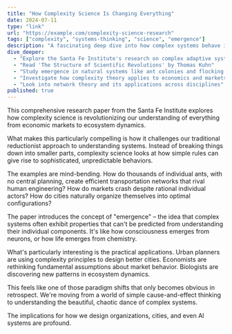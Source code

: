 ```yaml
---
title: "How Complexity Science Is Changing Everything"
date: 2024-07-11
type: "link"
url: "https://example.com/complexity-science-research"
tags: ["complexity", "systems-thinking", "science", "emergence"]
description: "A fascinating deep dive into how complex systems behave in unexpected ways"
dive_deeper:
  - "Explore the Santa Fe Institute's research on complex adaptive systems"
  - "Read 'The Structure of Scientific Revolutions' by Thomas Kuhn"
  - "Study emergence in natural systems like ant colonies and flocking birds"
  - "Investigate how complexity theory applies to economics and markets"
  - "Look into network theory and its applications across disciplines"
published: true
---
```


This comprehensive research paper from the Santa Fe Institute explores how complexity science is revolutionizing our understanding of everything from economic markets to ecosystem dynamics.

What makes this particularly compelling is how it challenges our traditional reductionist approach to understanding systems. Instead of breaking things down into smaller parts, complexity science looks at how simple rules can give rise to sophisticated, unpredictable behaviors.

The examples are mind-bending. How do thousands of individual ants, with no central planning, create efficient transportation networks that rival human engineering? How do markets crash despite rational individual actors? How do cities naturally organize themselves into optimal configurations?

The paper introduces the concept of "emergence" – the idea that complex systems often exhibit properties that can't be predicted from understanding their individual components. It's like how consciousness emerges from neurons, or how life emerges from chemistry.

What's particularly interesting is the practical applications. Urban planners are using complexity principles to design better cities. Economists are rethinking fundamental assumptions about market behavior. Biologists are discovering new patterns in ecosystem dynamics.

This feels like one of those paradigm shifts that only becomes obvious in retrospect. We're moving from a world of simple cause-and-effect thinking to understanding the beautiful, chaotic dance of complex systems.

The implications for how we design organizations, cities, and even AI systems are profound.